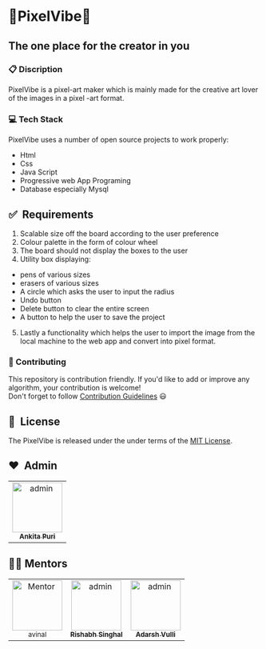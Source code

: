 # 🎉PixelVibe🎉
## The one place for the creator in you

### 📋 Discription
PixelVibe is a pixel-art maker which is mainly made for the creative art lover of the images in a pixel -art format. 
 

### 💻 Tech Stack

PixelVibe uses a number of open source projects to work properly:
* Html
* Css
* Java Script
* Progressive web App Programing
* Database especially Mysql

## ✅&nbsp; Requirements
1. Scalable size off the board according to the user preference 
2.	Colour palette in the form of colour wheel  
3.	The board should not display the boxes to the user
4.	Utility box displaying:
-	pens of various sizes
-	erasers of various sizes 
-	A circle which asks the user to input the radius 
-	Undo button
-	Delete button to clear the entire screen 
-	A button to help the user to save the project 
5.	Lastly a functionality which helps the user to import the image from the local machine to the web app and convert into pixel format.  

### 🚀 Contributing  
This repository is contribution friendly. If you'd like to add or improve any algorithm, your contribution is welcome!  
Don't forget to follow [Contribution Guidelines](Contributing.md) 😃  

## 📘&nbsp; License

The PixelVibe is released under the under terms of the [MIT License](LICENSE).

## ❤️&nbsp; Admin 
<table>
<tr>
    <td align="center" thead="admin"><a href="https://github.com/ankitapuri"><img src="https://avatars.githubusercontent.com/u/54734002?s=400&u=d314b73ac39e031b00e0a907a7d0f13935cb541d&v=4" width="100px;" alt="admin"/><br /><sub><b>Ankita Puri</b></sub></a></td></tr>
  </tr>
  </table>

## 👨‍💻 Mentors 

<table>
<tr>
    <td align="center" thead="Mentor"><a href="https://github.com/avinal"><img src="https://avatars.githubusercontent.com/u/74113200?s=460&u=471841083a35420713383fb606d48ff7ccb38424&v=4" width="100px;" alt="Mentor"/><br /><sub><b></b>avinal</sub></a></td>
    <td align="center" thead="Mentor"><a href="https://github.com/rish-singhal "><img src="https://avatars.githubusercontent.com/u/49281840?s=400&u=e6a8eeb6c6d68d6ec8eb2e9dd260bdf594f68c7b&v=4" width="100px;" alt="admin"/><br /><sub><b>Rishabh Singhal</b></sub></a></td>
    <td align="center" thead="Mentor"><a href="https://github.com/adarshvulli"><img src="https://media-exp1.licdn.com/dms/image/C4D03AQEUMEb3TRvtNA/profile-displayphoto-shrink_200_200/0/1607930807751?e=1620864000&v=beta&t=Z1O93rteAb2Xgh7chWoHxng60JWBu8NkKQQuKQ0DKBE" width="100px;" alt="admin"/><br /><sub><b>Adarsh Vulli</b></sub></a></td>
  </tr>
  </table>


